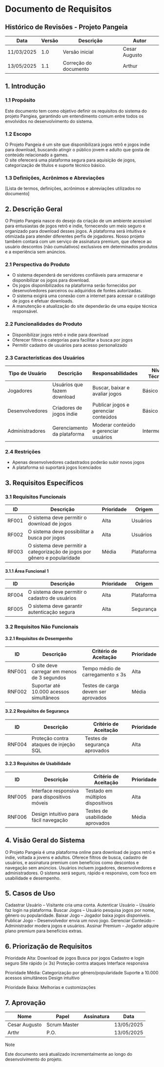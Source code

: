 # Documento de Requisitos

## Histórico de Revisões - Projeto Pangeia

| Data       | Versão | Descrição                | Autor         |
| ---------- | ------ | ------------------------ | ------------- |
| 11/03/2025 | 1.0    | Versão inicial           | Cesar Augusto |
| 13/05/2025 | 1.1    | Correção do documento    | Arthur        |

## 1. Introdução

### 1.1 Propósito

Este documento tem como objetivo definir os requisitos do sistema do projeto Pangiea, garantindo um entendimento comum entre todos os envolvidos no desenvolvimento do sistema.

### 1.2 Escopo

O Projeto Pangeia é um site que disponibilizará jogos retrô e jogos indie para download, buscando atingir o público jovem e adulto que gosta de conteúdo relacionado a games.  
O site oferecerá uma plataforma segura para aquisição de jogos, categorização de títulos e suporte técnico básico.

### 1.3 Definições, Acrônimos e Abreviações

[Lista de termos, definições, acrônimos e abreviações utilizados no documento]

## 2. Descrição Geral

O Projeto Pangeia nasce do desejo da criação de um ambiente acessível para entusiastas de jogos retrô e indie, fornecendo um meio seguro e organizado para download desses jogos. A plataforma será intuitiva e otimizada para atender diferentes perfis de jogadores. Nosso projeto também contará com um serviço de assinatura premium, que oferece ao usuário descontos (não cumulativos) exclusivos em determinados produtos e a experiência sem anúncios.

### 2.1 Perspectiva do Produto

- O sistema dependerá de servidores confiáveis para armazenar e disponibilizar os jogos para download.  
- Os jogos disponibilizados na plataforma serão fornecidos por desenvolvedores parceiros ou adquiridos de fontes autorizadas.  
- O sistema exigirá uma conexão com a internet para acessar o catálogo de jogos e efetuar downloads.  
- A manutenção e atualização do site dependerão de uma equipe técnica responsável.

### 2.2 Funcionalidades do Produto

- Disponibilizar jogos retrô e indie para download  
- Oferecer filtros e categorias para facilitar a busca por jogos  
- Permitir cadastro de usuários para acesso personalizado  

### 2.3 Características dos Usuários

| Tipo de Usuário  | Descrição                    | Responsabilidades                      | Nível Técnico |
|------------------|------------------------------|----------------------------------------|----------------|
| Jogadores        | Usuários que fazem download  | Buscar, baixar e avaliar jogos         | Básico         |
| Desenvolvedores  | Criadores de jogos indie     | Publicar jogos e gerenciar conteúdos   | Básico         |
| Administradores  | Gerenciamento da plataforma  | Moderar conteúdo e gerenciar usuários  | Intermediário  |

### 2.4 Restrições

- Apenas desenvolvedores cadastrados poderão subir novos jogos  
- A plataforma só suportará jogos licenciados

## 3. Requisitos Específicos

### 3.1 Requisitos Funcionais

| ID     | Descrição                                                                  | Prioridade | Origem     |
|--------|----------------------------------------------------------------------------|------------|------------|
| RF001  | O sistema deve permitir o download de jogos                                | Alta       | Usuários   |
| RF002  | O sistema deve possibilitar a busca por jogos                              | Alta       | Usuários   |
| RF003  | O sistema deve permitir a categorização de jogos por gênero e popularidade | Média      | Plataforma |

#### 3.1.1 Área Funcional 1  

| ID     | Descrição                                      | Prioridade | Origem    |
|--------|------------------------------------------------|------------|-----------|
| RF004  | O sistema deve permitir o cadastro de usuários | Alta       | Plataforma|
| RF005  | O sistema deve garantir autenticação segura    | Alta       | Segurança |

### 3.2 Requisitos Não Funcionais

#### 3.2.1 Requisitos de Desempenho  

| ID      | Descrição                                   | Critério de Aceitação               | Prioridade |
|---------|---------------------------------------------|-------------------------------------|------------|
| RNF001  | O site deve carregar em menos de 3 segundos | Tempo médio de carregamento ≤ 3s    | Alta       |
| RNF002  | Suportar até 10.000 acessos simultâneos     | Testes de carga devem ser aprovados | Média      |

#### 3.2.2 Requisitos de Segurança  

| ID      | Descrição                          | Critério de Aceitação             | Prioridade |
|---------|------------------------------------|-----------------------------------|------------|
| RNF004  | Proteção contra ataques de injeção SQL | Testes de segurança aprovados | Alta       |

#### 3.2.3 Requisitos de Usabilidade  

| ID      | Descrição                                  | Critério de Aceitação          | Prioridade |
|---------|---------------------------------------------|--------------------------------|------------|
| RNF005  | Interface responsiva para dispositivos móveis | Testado em múltiplos dispositivos | Alta    |
| RNF006  | Design intuitivo para fácil navegação       | Testes de usabilidade aprovados  | Média    |


## 4. Visão Geral do Sistema

O Projeto Pangeia é uma plataforma online para download de jogos retrô e indie, voltada a jovens e adultos. Oferece filtros de busca, cadastro de usuários, e assinatura premium com benefícios como descontos e navegação sem anúncios.
Usuários incluem jogadores, desenvolvedores e administradores. O sistema será seguro, rápido e responsivo, com foco em usabilidade e desempenho.

## 5. Casos de Uso

Cadastrar Usuário – Visitante cria uma conta.
Autenticar Usuário – Usuário faz login na plataforma.
Buscar Jogos – Usuário pesquisa jogos por nome, gênero ou popularidade.
Baixar Jogo – Jogador baixa jogos disponíveis.
Publicar Jogo – Desenvolvedor envia um novo jogo.
Gerenciar Conteúdo – Administrador modera jogos e usuários.
Assinar Premium – Jogador adquire plano premium para benefícios extras.

## 6. Priorização de Requisitos

Prioridade Alta:
Download de jogos
Busca por jogos
Cadastro e login seguro
Site rápido (≤ 3s)
Proteção contra ataques
Interface responsiva

Prioridade Média:
Categorização por gênero/popularidade
Suporte a 10.000 acessos simultâneos
Design intuitivo

Prioridade Baixa:
Melhorias e customizações

## 7. Aprovação

| Nome          | Papel        | Assinatura | Data       |
| ------------- | ------------ | ---------- | ---------- |
| Cesar Augusto | Scrum Master |            | 13/05/2025 |
| Arthr         | P.O.         |            | 13/05/2025 |

>[!NOTE]
>Este documento será atualizado incrementalmente ao longo do desenvolvimento do projeto.
